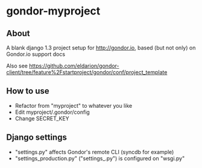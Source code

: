 gondor-myproject
================

About
-----

A blank django 1.3 project setup for <http://gondor.io>, based (but not only) on Gondor.io support docs

Also see <https://github.com/eldarion/gondor-client/tree/feature%2Fstartproject/gondor/conf/project_template>

How to use
----------

- Refactor from "myproject" to whatever you like
- Edit myproject/.gondor/config
- Change SECRET_KEY

Django settings
---------------

- "settings.py" affects Gondor's remote CLI (syncdb for example)
- "settings_production.py" ("settings_<instance name>.py") is configured on "wsgi.py"

